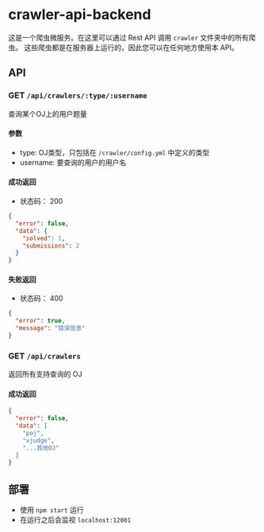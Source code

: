 crawler-api-backend
===

这是一个爬虫微服务。在这里可以通过 Rest API 调用 `crawler` 文件夹中的所有爬虫。
这些爬虫都是在服务器上运行的，因此您可以在任何地方使用本 API。

## API

### GET `/api/crawlers/:type/:username`

查询某个OJ上的用户题量

#### 参数
- type: OJ类型，只包括在 `/crawler/config.yml` 中定义的类型
- username: 要查询的用户的用户名

#### 成功返回

- 状态码： 200

```json
{
  "error": false,
  "data": {
    "solved": 1,
    "submissions": 2
  }
}
```

#### 失败返回

- 状态码： 400

```json
{
  "error": true,
  "message": "错误信息"
}
```

### GET `/api/crawlers`

返回所有支持查询的 OJ

#### 成功返回
```json
{
  "error": false,
  "data": [
    "poj",
    "vjudge",
    "...其他OJ"
  ]
}
```

## 部署

- 使用 `npm start` 运行
- 在运行之后会监视 `localhost:12001`